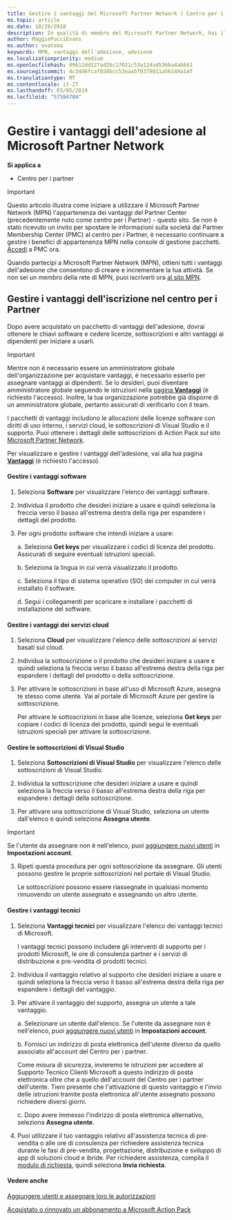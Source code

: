 ```yaml
---
title: Gestire i vantaggi del Microsoft Partner Network | Centro per i partner
ms.topic: article
ms.date: 10/29/2018
description: In qualità di membro del Microsoft Partner Network, hai il diritto di acquistare alcuni vantaggi. Viene illustrato come attivare e gestire i vantaggi dell'iscrizione Partner Center.
author: MaggiePucciEvans
ms.author: evansma
keywords: MPN, vantaggi dell'adesione, adesione
ms.localizationpriority: medium
ms.openlocfilehash: 09612dd127ad2bc17031c53a124a4536ba4a6661
ms.sourcegitcommit: 4c34d6fcaf020bcc53eaa5f0379011a56149a14f
ms.translationtype: MT
ms.contentlocale: it-IT
ms.lasthandoff: 03/05/2019
ms.locfileid: "57584704"
---
```

# <a name="manage-your-microsoft-partner-network-membership-benefits"></a>Gestire i vantaggi dell'adesione al Microsoft Partner Network

**Si applica a**

-  Centro per i partner

>[!IMPORTANT]
>Questo articolo illustra come iniziare a utilizzare il Microsoft Partner Network (MPN) l'appartenenza dei vantaggi del Partner Center (precedentemente noto come centro per i Partner) - questo sito. Se non è stato ricevuto un invito per spostare le informazioni sulla società dal Partner Membership Center (PMC) al centro per i Partner, è necessario continuare a gestire i benefici di appartenenza MPN nella console di gestione pacchetti. [Accedi](https://partner.microsoft.com/_login?authType=OpenIdConnect) a PMC ora.   

Quando partecipi a Microsoft Partner Network (MPN), ottieni tutti i vantaggi dell'adesione che consentono di creare e incrementare la tua attività. Se non sei un membro della rete di MPN, puoi iscriverti ora [al sito MPN](https://partner.microsoft.com/membership).


## <a name="manage-your-membership-benefits-in-the-partner-center"></a>Gestire i vantaggi dell'iscrizione nel centro per i Partner

Dopo avere acquistato un pacchetto di vantaggi dell'adesione, dovrai ottenere le chiavi software e cedere licenze, sottoscrizioni e altri vantaggi ai dipendenti per iniziare a usarli. 

>[!IMPORTANT]
>Mentre non è necessario essere un amministratore globale dell'organizzazione per acquistare vantaggi, è necessario esserlo per assegnare vantaggi ai dipendenti.  Se lo desideri, puoi diventare amministratore globale seguendo le istruzioni nella [pagina **Vantaggi**](https://partnercenter.microsoft.com/pcv/partnership/benefits) (è richiesto l'accesso). Inoltre, la tua organizzazione potrebbe già disporre di un amministratore globale, pertanto assicurati di verificarlo con il team.

I pacchetti di vantaggi includono le allocazioni delle licenze software con diritti di uso interno, i servizi cloud, le sottoscrizioni di Visual Studio e il supporto. Puoi ottenere i dettagli delle sottoscrizioni di Action Pack sul sito [Microsoft Partner Network](https://partner.microsoft.com/membership/internal-use-software).  

Per visualizzare e gestire i vantaggi dell'adesione, vai alla tua pagina [**Vantaggi**](https://partnercenter.microsoft.com/pcv/partnership/benefits) (è richiesto l'accesso).

#### <a name="manage-software-benefits"></a>Gestire i vantaggi software

1.  Seleziona **Software** per visualizzare l'elenco dei vantaggi software. 

2.  Individua il prodotto che desideri iniziare a usare e quindi seleziona la freccia verso il basso all'estrema destra della riga per espandere i dettagli del prodotto. 

3. Per ogni prodotto software che intendi iniziare a usare:

    a. Seleziona **Get keys** per visualizzare i codici di licenza del prodotto. Assicurati di seguire eventuali istruzioni speciali.

    b. Seleziona la lingua in cui verrà visualizzato il prodotto.

    c. Seleziona il tipo di sistema operativo (SO) dei computer in cui verrà installato il software.

    d. Segui i collegamenti per scaricare e installare i pacchetti di installazione del software.


#### <a name="manage-cloud-services-benefits"></a>Gestire i vantaggi dei servizi cloud

1. Seleziona **Cloud** per visualizzare l'elenco delle sottoscrizioni ai servizi basati sul cloud.

2. Individua la sottoscrizione o il prodotto che desideri iniziare a usare e quindi seleziona la freccia verso il basso all'estrema destra della riga per espandere i dettagli del prodotto o della sottoscrizione. 

3. Per attivare le sottoscrizioni in base all'uso di Microsoft Azure, assegna te stesso come utente. Vai al portale di Microsoft Azure per gestire la sottoscrizione.

    Per attivare le sottoscrizioni in base alle licenze, seleziona **Get keys** per copiare i codici di licenza del prodotto, quindi segui le eventuali istruzioni speciali per attivare la sottoscrizione.  


#### <a name="manage-visual-studio-subscriptions"></a>Gestire le sottoscrizioni di Visual Studio

1. Seleziona **Sottoscrizioni di Visual Studio** per visualizzare l'elenco delle sottoscrizioni di Visual Studio. 

2. Individua la sottoscrizione che desideri iniziare a usare e quindi seleziona la freccia verso il basso all'estrema destra della riga per espandere i dettagli della sottoscrizione. 

3. Per attivare una sottoscrizione di Visual Studio, seleziona un utente dall'elenco e quindi seleziona **Assegna utente**. 

> [!IMPORTANT]  
> Se l'utente da assegnare non è nell'elenco, puoi [aggiungere nuovi utenti](create-user-accounts-and-set-permissions.md) in **Impostazioni account**.

3. Ripeti questa procedura per ogni sottoscrizione da assegnare. Gli utenti possono gestire le proprie sottoscrizioni nel portale di Visual Studio. 

    Le sottoscrizioni possono essere riassegnate in qualsiasi momento rimuovendo un utente assegnato e assegnando un altro utente. 

#### <a name="manage-technical-benefits"></a>Gestire i vantaggi tecnici

1. Seleziona **Vantaggi tecnici** per visualizzare l'elenco dei vantaggi tecnici di Microsoft.

    I vantaggi tecnici possono includere gli interventi di supporto per i prodotti Microsoft, le ore di consulenza partner e i servizi di distribuzione e pre-vendita di prodotti tecnici.   

2. Individua il vantaggio relativo al supporto che desideri iniziare a usare e quindi seleziona la freccia verso il basso all'estrema destra della riga per espandere i dettagli del vantaggio. 

3. Per attivare il vantaggio del supporto, assegna un utente a tale vantaggio. 
   
    a.  Selezionare un utente dall'elenco. Se l'utente da assegnare non è nell'elenco, puoi [aggiungere nuovi utenti](create-user-accounts-and-set-permissions.md) in **Impostazioni account**.

    b.  Fornisci un indirizzo di posta elettronica dell'utente diverso da quello associato all'account del Centro per i partner. 
    
    Come misura di sicurezza, invieremo le istruzioni per accedere al Supporto Tecnico Clienti Microsoft a questo indirizzo di posta elettronica oltre che a quello dell'account del Centro per i partner dell'utente. Tieni presente che l'attivazione di questo vantaggio e l'invio delle istruzioni tramite posta elettronica all'utente assegnato possono richiedere diversi giorni.    
    
    c.  Dopo avere immesso l'indirizzo di posta elettronica alternativo, seleziona **Assegna utente**. 

4. Puoi utilizzare il tuo vantaggio relativo all'assistenza tecnica di pre-vendita o alle ore di consulenza per richiedere assistenza tecnica durante le fasi di pre-vendita, progettazione, distribuzione e sviluppo di app di soluzioni cloud e ibride. Per richiedere assistenza, compila il [modulo di richiesta](https://partnercenter.microsoft.com/pcv/partnership/benefits/createadvisoryhoursservicerequest
), quindi seleziona **Invia richiesta**.


#### <a name="see-also"></a>Vedere anche

[Aggiungere utenti e assegnare loro le autorizzazioni](create-user-accounts-and-set-permissions.md)

[Acquistato o rinnovato un abbonamento a Microsoft Action Pack](mpn-get-action-pack.md)


